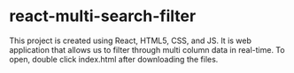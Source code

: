# react-multi-search-filter
This project is created using React, HTML5, CSS, and JS. It is web application that allows us to filter through multi column data in real-time. To open, double click index.html after downloading the files.

